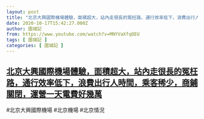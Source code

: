 ```yaml
---
layout: post
title: "北京大興國際機場體驗，面積超大，站內走很長的冤枉路，通行效率低下，浪費出行人時間，乘客稀少，商鋪關閉，運營一天電費好幾萬"
date: 2020-10-17T15:42:27.000Z
author: 圍城記
from: https://www.youtube.com/watch?v=MNYVaXfqOEU
tags: [ 圍城記 ]
categories: [ 圍城記 ]
---
```

<!--1602949347000-->
[北京大興國際機場體驗，面積超大，站內走很長的冤枉路，通行效率低下，浪費出行人時間，乘客稀少，商鋪關閉，運營一天電費好幾萬](https://www.youtube.com/watch?v=MNYVaXfqOEU)
------

<div>
#北京大興國際機場 #北京機場 #北京情況
</div>
